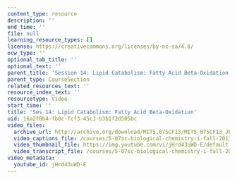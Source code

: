 ```yaml
---
content_type: resource
description: ''
end_time: ''
file: null
learning_resource_types: []
license: https://creativecommons.org/licenses/by-nc-sa/4.0/
ocw_type: ''
optional_tab_title: ''
optional_text: ''
parent_title: 'Session 14: Lipid Catabolism: Fatty Acid Beta-Oxidation'
parent_type: CourseSection
related_resources_text: ''
resource_index_text: ''
resourcetype: Video
start_time: ''
title: 'Ses 14: Lipid Catabolism: Fatty Acid Beta-Oxidation'
uid: 16a2f0b4-fb0c-fcf3-45c3-b3b1f2d505bc
video_files:
  archive_url: http://archive.org/download/MIT5.07SCF13/MIT5_07SCF13_JE-Ses14_300k.mp4
  video_captions_file: /courses/5-07sc-biological-chemistry-i-fall-2013/a79af39cfa3f5df2ad1c1bd1799e9f01_jHrd43uWD-E.vtt
  video_thumbnail_file: https://img.youtube.com/vi/jHrd43uWD-E/default.jpg
  video_transcript_file: /courses/5-07sc-biological-chemistry-i-fall-2013/5ee9644f0bd786ea20ba71c163cb39f2_jHrd43uWD-E.pdf
video_metadata:
  youtube_id: jHrd43uWD-E
---
```


